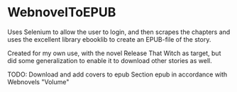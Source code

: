 # WebnovelToEPUB
Uses Selenium to allow the user to login, and then scrapes the chapters and uses the excellent library ebooklib to create an EPUB-file of the story.

Created for my own use, with the novel Release That Witch as target, but did some generalization to enable it to download other stories as well.

TODO:
Download and add covers to epub
Section epub in accordance with Webnovels "Volume" 
